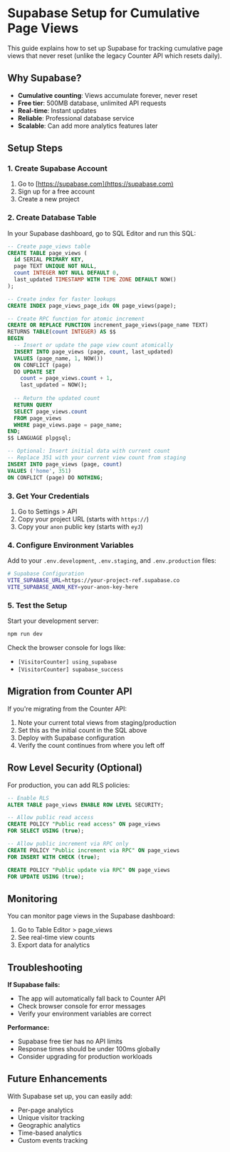 # Supabase Setup for Cumulative Page Views

This guide explains how to set up Supabase for tracking cumulative page views that never reset (unlike the legacy Counter API which resets daily).

## Why Supabase?

- **Cumulative counting**: Views accumulate forever, never reset
- **Free tier**: 500MB database, unlimited API requests
- **Real-time**: Instant updates
- **Reliable**: Professional database service
- **Scalable**: Can add more analytics features later

## Setup Steps

### 1. Create Supabase Account

1. Go to [https://supabase.com](https://supabase.com)
2. Sign up for a free account
3. Create a new project

### 2. Create Database Table

In your Supabase dashboard, go to SQL Editor and run this SQL:

```sql
-- Create page_views table
CREATE TABLE page_views (
  id SERIAL PRIMARY KEY,
  page TEXT UNIQUE NOT NULL,
  count INTEGER NOT NULL DEFAULT 0,
  last_updated TIMESTAMP WITH TIME ZONE DEFAULT NOW()
);

-- Create index for faster lookups
CREATE INDEX page_views_page_idx ON page_views(page);

-- Create RPC function for atomic increment
CREATE OR REPLACE FUNCTION increment_page_views(page_name TEXT)
RETURNS TABLE(count INTEGER) AS $$
BEGIN
  -- Insert or update the page view count atomically
  INSERT INTO page_views (page, count, last_updated)
  VALUES (page_name, 1, NOW())
  ON CONFLICT (page)
  DO UPDATE SET 
    count = page_views.count + 1,
    last_updated = NOW();
  
  -- Return the updated count
  RETURN QUERY 
  SELECT page_views.count 
  FROM page_views 
  WHERE page_views.page = page_name;
END;
$$ LANGUAGE plpgsql;

-- Optional: Insert initial data with current count
-- Replace 351 with your current view count from staging
INSERT INTO page_views (page, count) 
VALUES ('home', 351)
ON CONFLICT (page) DO NOTHING;
```

### 3. Get Your Credentials

1. Go to Settings > API
2. Copy your project URL (starts with `https://`)
3. Copy your `anon` public key (starts with `eyJ`)

### 4. Configure Environment Variables

Add to your `.env.development`, `.env.staging`, and `.env.production` files:

```bash
# Supabase Configuration
VITE_SUPABASE_URL=https://your-project-ref.supabase.co
VITE_SUPABASE_ANON_KEY=your-anon-key-here
```

### 5. Test the Setup

Start your development server:

```bash
npm run dev
```

Check the browser console for logs like:
- `[VisitorCounter] using_supabase`
- `[VisitorCounter] supabase_success`

## Migration from Counter API

If you're migrating from the Counter API:

1. Note your current total views from staging/production
2. Set this as the initial count in the SQL above
3. Deploy with Supabase configuration
4. Verify the count continues from where you left off

## Row Level Security (Optional)

For production, you can add RLS policies:

```sql
-- Enable RLS
ALTER TABLE page_views ENABLE ROW LEVEL SECURITY;

-- Allow public read access
CREATE POLICY "Public read access" ON page_views
FOR SELECT USING (true);

-- Allow public increment via RPC only
CREATE POLICY "Public increment via RPC" ON page_views
FOR INSERT WITH CHECK (true);

CREATE POLICY "Public update via RPC" ON page_views
FOR UPDATE USING (true);
```

## Monitoring

You can monitor page views in the Supabase dashboard:

1. Go to Table Editor > page_views
2. See real-time view counts
3. Export data for analytics

## Troubleshooting

**If Supabase fails:**
- The app will automatically fall back to Counter API
- Check browser console for error messages
- Verify your environment variables are correct

**Performance:**
- Supabase free tier has no API limits
- Response times should be under 100ms globally
- Consider upgrading for production workloads

## Future Enhancements

With Supabase set up, you can easily add:
- Per-page analytics
- Unique visitor tracking
- Geographic analytics
- Time-based analytics
- Custom events tracking